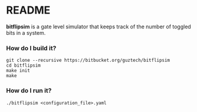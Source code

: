 # README #

**bitflipsim** is a gate level simulator that keeps track of the number of toggled bits in a system.

### How do I build it? ###
```
git clone --recursive https://bitbucket.org/guztech/bitflipsim
cd bitflipsim
make init
make
```

### How do I run it? ###
```
./bitflipsim <configuration_file>.yaml
```